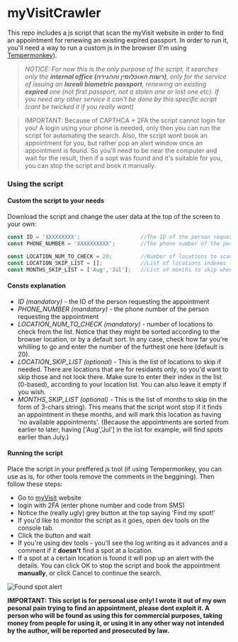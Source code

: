# myVisitCrawler
This repo includes a js script that scan the myVisit website in order to find an appointment for renewing an existing expired passport.
In order to run it, you'll need a way to run a custom js in the browser (I'm using [Tempermonkey](https://chrome.google.com/webstore/detail/tampermonkey/dhdgffkkebhmkfjojejmpbldmpobfkfo)).

>_NOTICE:
For now this is the only purpose of the script, it searches only the **internal office (רשות האוכלוסין וההגירה)**, only for the service of issuing an **Isreali biometric passport**, renewing an existing **expired** one (not first passport, not a stolen one or lost one etc). If you need any other service it can't be done by this specific script (cant be twicked it if you really want)_



>IMPORTANT: Because of CAPTHCA + 2FA the script cannot login for you! A login using your phone is needed, only then you can run the script for automating the search. Also, the script wont book an appointment for you, but rather pop an alert window once an appointment is found. So you'll need to be near the computer and wait for the result, then if a sopt was found and it's suitable for you, you can stop the script and book it manually.

### Using the script
#### Custom the script to your needs
Download the script and change the user data at the top of the screen to your own:

```js
const ID = 'XXXXXXXXX';                   //The ID of the person requesting the appointment
const PHONE_NUMBER = 'XXXXXXXXXX';        //The phone number of the person requesting the appointment

const LOCATION_NUM_TO_CHECK = 20;         //Number of locations to scan
const LOCATION_SKIP_LIST = [];            //List of locations indexes to skip (0-based) - for example [13,20]
const MONTHS_SKIP_LIST = ['Aug','Jul'];   //List of months to skip when looking for an appointment
```

#### Consts explanation
- _ID (mandatory)_ - the ID of the person requesting the appointment
- _PHONE_NUMBER (mandatory)_ - the phone number of the person requesting the appointment
- _LOCATION_NUM_TO_CHECK (mandatory)_ - number of locations to check from the list. Notice that they might be sorted according to the browser location, or by a default sort. In any case, check how far you're whilling to go and enter the number of the furthest one here (default is 20).
- _LOCATION_SKIP_LIST (optional)_ - This is the list of locations to skip if needed. There are locations that are for residants only, so you'd want to skip those and not look there. Make sure to enter their index in the list (0-based), according to your location list. You can also leave it empty if you wish.
- _MONTHS_SKIP_LIST (optional)_ - This is the list of months to skip (in the form of 3-chars string). This means that the script wont stop if it finds an appointment in these months, and will mark this location as having 'no available appointments'. (Because the appointments are sorted from earlier to later, having ['Aug','Jul'] in the list for example, will find spots earlier than July.)

#### Running the script
Place the script in your preffered js tool (if using Tempermonkey, you can use as is, for other tools remove the comments in the beggining). Then follow these steps:
- Go to [myVisit](https://myvisit.com/#!/home/il) website 
- login with 2FA (enter phone number and code from SMS)
- Notice the (really ugly) grey button at the top saying 'Find my spot!'
- If you'd like to monitor the script as it goes, open dev tools on the console tab. 
- Click the button and wait
- If you're using dev tools - you'll see the log writing as it advances and a comment if it **doesn't** find a spot at a location.
- If a spot at a certain location is found it will pop up an alert with the details. You can click OK to stop the script and book the appointment **manually**, or click Cancel to continue the search.

<img alt="Found spot alert" src="https://user-images.githubusercontent.com/7942533/222105494-d29d78ff-3807-4160-b250-4ce2538c93af.png" />

**IMPORTANT: This script is for personal use only! I wrote it out of my own pesonal pain trying to find an appointment, please dont exploit it. A person who will be found as using this for commercial purposes, taking money from people for using it, or using it in any other way not intended by the author, will be reported and prosecuted by law.**

